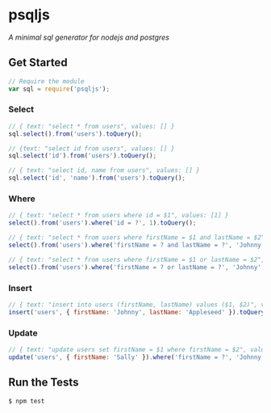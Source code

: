 # psqljs
_A minimal sql generator for nodejs and postgres_

## Get Started

```javascript
// Require the module
var sql = require('psqljs');
```

### Select

```javascript
// { text: "select * from users", values: [] }
sql.select().from('users').toQuery();

// {text: "select id from users", values: [] }
sql.select('id').from('users').toQuery();

// { text: "select id, name from users", values: [] }
sql.select('id', 'name').from('users').toQuery();
```

### Where

```js
// { text: "select * from users where id = $1", values: [1] }
select().from('users').where('id = ?', 1).toQuery();

// { text: "select * from users where firstName = $1 and lastName = $2", values: ['Johnny', 'Appleseed'] }
select().from('users').where('firstName = ? and lastName = ?', 'Johnny', 'Appleseed').toQuery();

// { text: "select * from users where firstName = $1 or lastName = $2", values: ['Johnny', 'Appleseed'] }
select().from('users').where('firstName = ? or lastName = ?', 'Johnny', 'Appleseed').toQuery();
```

### Insert

```js
// { text: "insert into users (firstName, lastName) values ($1, $2)", values: ['Johnny', 'Appleseed'] }
insert('users', { firstName: 'Johnny', lastName: 'Appleseed' }).toQuery();
```

### Update

```js
// { text: "update users set firstName = $1 where firstName = $2", values: ['Sally', 'Johnny'] }
update('users', { firstName: 'Sally' }).where('firstName = ?', 'Johnny').toQuery();
```


## Run the Tests

```bash
$ npm test
```